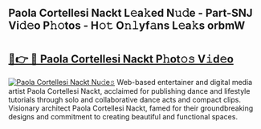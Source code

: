 ## Paola Cortellesi Nackt L𝚎a𝚔ed N𝚞𝚍e - Part-SNJ Vi𝚍𝚎o P𝚑𝚘tos - H𝚘𝚝 O𝚗𝚕yf𝚊ns L𝚎a𝚔s orbmW

# <h2><a href="http://kfdhrw7.oniu.top/?m=Paola+Cortellesi+Nackt">🔗👉 🔴 Paola Cortellesi Nackt P𝚑ot𝚘𝚜 V𝚒d𝚎o</a></h2>

[![Paola Cortellesi Nackt Nu𝚍e𝚜](https://i.imgur.com/0qMVB7G.gif)](http://kfdhrw7.oniu.top/?m=Paola+Cortellesi+Nackt)
Web-based entertainer and digital media artist Paola Cortellesi Nackt, acclaimed for publishing dance and lifestyle tutorials through solo and collaborative dance acts and compact clips. Visionary architect Paola Cortellesi Nackt, famed for their groundbreaking designs and commitment to creating beautiful and functional spaces.  
